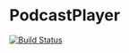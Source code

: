 # PodcastPlayer
[![Build Status](https://travis-ci.org/joeyliu7975/PodcastPlayer.svg?branch=main)](https://travis-ci.org/joeyliu7975/PodcastPlayer)
